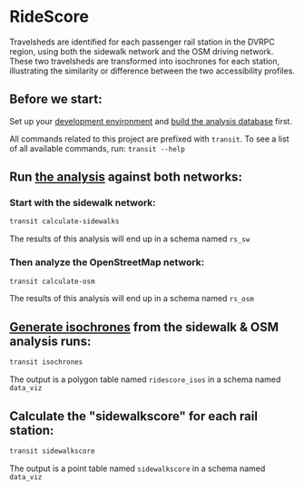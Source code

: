 # RideScore

Travelsheds are identified for each passenger rail station in the DVRPC region, using both the sidewalk network and the OSM driving network. These two travelsheds are transformed into isochrones for each station, illustrating the similarity or difference between the two accessibility profiles.

## Before we start:

Set up your [development environment](dev_environment.md)
and [build the analysis database](database_setup.md) first.

All commands related to this project are prefixed with `transit`. To see a list of all available commands, run: `transit --help`


## Run [the analysis](../transit_access/network_analysis.py) against both networks:

### Start with the sidewalk network:
```bash
transit calculate-sidewalks
```

The results of this analysis will end up in a schema named `rs_sw`

### Then analyze the OpenStreetMap network:

```bash
transit calculate-osm
```

The results of this analysis will end up in a schema named `rs_osm`

## [Generate isochrones](../transit_access/ridescore_isochrones.py) from the sidewalk & OSM analysis runs:

```bash
transit isochrones
```

The output is a polygon table named `ridescore_isos` in a schema named `data_viz`



## Calculate the "sidewalkscore" for each rail station:


```bash
transit sidewalkscore
```

The output is a point table named `sidewalkscore` in a schema named `data_viz`

